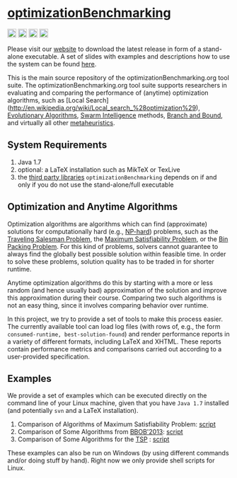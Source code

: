 # [optimizationBenchmarking](http://optimizationbenchmarking.github.io/optimizationBenchmarking/)

[<img alt="Travis CI Build Status" src="https://img.shields.io/travis/optimizationBenchmarking/optimizationBenchmarking/master.svg" height="20"/>](https://travis-ci.org/optimizationBenchmarking/optimizationBenchmarking/)
[<img alt="Codeship Build Status" src="https://img.shields.io/codeship/40b0dfd0-b2aa-0132-9d6a-62be5ffebe05.svg" height="20"/>](https://codeship.com/projects/40b0dfd0-b2aa-0132-9d6a-62be5ffebe05/status?branch=master)
[<img alt="CircleCI Build Status" src="https://img.shields.io/circleci/project/optimizationBenchmarking/optimizationBenchmarking.svg" height="20"/>](https://circleci.com/gh/optimizationBenchmarking/optimizationBenchmarking)
[<img alt="Semaphore Build Status" src="https://semaphoreci.com/api/v1/projects/7e98df8c-dc67-416f-a660-cb6f803fc3cf/380468/shields_badge.svg" height="20"/>](https://semaphoreci.com/thomasweise/optimizationbenchmarking)

Please visit our [website](http://www.optimizationBenchmarking.org/) to
download the latest release in form of a stand-alone executable.
A set of slides with examples and descriptions
how to use the system can be found [here](https://raw.githubusercontent.com/optimizationBenchmarking/optimizationBenchmarking/documentation/documents/evaluatorSlides/evaluatorSlides.pdf).

This is the main source repository of the optimizationBenchmarking.org tool suite.
The optimizationBenchmarking.org tool suite supports researchers in
evaluating and comparing the performance of (anytime) optimization
algorithms, such as
[Local Search] (http://en.wikipedia.org/wiki/Local_search_%28optimization%29),
[Evolutionary Algorithms](http://en.wikipedia.org/wiki/Evolutionary_algorithm),
[Swarm Intelligence](http://en.wikipedia.org/wiki/Swarm_intelligence) methods,
[Branch and Bound](http://en.wikipedia.org/wiki/Branch_and_bound),
and virtually all other
[metaheuristics](http://en.wikipedia.org/wiki/Metaheuristic).

## System Requirements

1. Java 1.7
2. optional: a LaTeX installation such as MikTeX or TexLive
3. the [third party libraries](https://github.com/optimizationBenchmarking/optimizationBenchmarking/blob/master/LICENSE.md) `optimizationBenchmarking` depends on if and only if you do not use the stand-alone/full executable

## Optimization and Anytime Algorithms

Optimization algorithms are algorithms which can find (approximate)
solutions for computationally hard (e.g., [NP-hard](http://en.wikipedia.org/wiki/NP-hard)) problems,
such as the
[Traveling Salesman Problem](http://en.wikipedia.org/wiki/Travelling_salesman_problem),
the [Maximum Satisfiability Problem](http://en.wikipedia.org/wiki/Maximum_satisfiability_problem),
or the [Bin Packing Problem](http://en.wikipedia.org/wiki/Bin_packing_problem).
For this kind of problems, solvers cannot guarantee to always find the
globally best possible solution within feasible time. In order to
solve these problems, solution quality has to be traded in for shorter
runtime.

Anytime optimization algorithms do this by starting
with a more or less random (and hence usually bad) approximation
of the solution and improve this approximation during their course.
Comparing two such algorithms is not an easy thing, since it involves
comparing behavior over runtime.

In this project, we try to provide a set of tools to make this process
easier. The currently available tool can load log files (with rows of, e.g., the form
`consumed-runtime, best-solution-found`) and render performance reports in a variety of
different formats, including LaTeX and XHTML. These reports contain performance metrics
and comparisons carried out according to a user-provided specification.

## Examples

We provide a set of examples which can be executed directly on the command line of
your Linux machine, given that you have `Java 1.7` installed (and potentially `svn` and
a LaTeX installation).

1. Comparison of Algorithms of Maximum Satisfiability Problem: [script](https://github.com/optimizationBenchmarking/optimizationBenchmarking/blob/documentation/examples/maxSat/make.sh)
2. Comparison of Some Algorithms from [BBOB'2013](http://coco.gforge.inria.fr/doku.php?id=bbob-2013): [script](https://github.com/optimizationBenchmarking/optimizationBenchmarking/blob/documentation/examples/bbob/make.sh)
3. Comparison of Some Algorithms for the [TSP](https://github.com/optimizationBenchmarking/tspSuite) : [script](https://github.com/optimizationBenchmarking/optimizationBenchmarking/blob/documentation/examples/tspSuite/make.sh)

These examples can also be run on Windows (by using different commands and/or doing stuff by hand). Right now we only provide shell scripts for Linux.